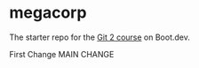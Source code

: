 # megacorp

The starter repo for the [Git 2 course](https://www.boot.dev/learn/learn-git-2) on Boot.dev.

First Change
MAIN CHANGE
